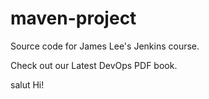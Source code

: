 # maven-project
Source code for James Lee's Jenkins course.

Check out our Latest DevOps PDF book.


salut
Hi!
